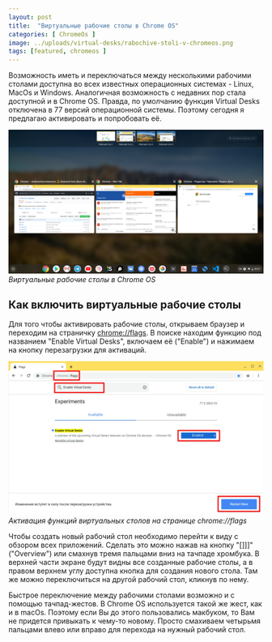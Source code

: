 ```yaml
---
layout: post
title:  "Виртуальные рабочие столы в Chrome OS"
categories: [ ChromeOs ]
image: ../uploads/virtual-desks/rabochive-stoli-v-chromeos.png
tags: [featured, chromeos ]
---
```


Возможность иметь и переключаться между несколькими рабочими столами доступна во всех известных операционных системах - Linux, MacOs и Windows. Аналогичная возможность с недавних пор стала доступной и в Chrome OS. Правда, по умолчанию функция Virtual Desks отключена в 77 версий операционной системы. Поэтому сегодня я предлагаю активировать и попробовать её.

![Виртуальные рабочие столы в Chrome OS](../uploads/virtual-desks/rabochive-stoli-v-chromeos.png "Виртуальные рабочие столы в Chrome OS")
*Виртуальные рабочие столы в Chrome OS*

## Как включить виртуальные рабочие столы
Для того чтобы активировать рабочие столы, открываем браузер и переходим на страничку [chrome://flags](chrome://flags). В поиске находим функцию под названием "Enable Virtual Desks", включаем её ("Enable") и нажимаем на кнопку перезагрузки для активаций.

![Активация функций виртуальных столов на странице chrome://flags](../uploads/virtual-desks/aktivaciya-virtualnih-rabochih-stolov.png "Активация функций виртуальных столов на странице chrome://flags")
*Активация функций виртуальных столов на странице chrome://flags*

Чтобы создать новый рабочий стол необходимо перейти к виду с обзором всех приложений. Сделать это можно нажав на кнопку "[]]]" ("Overview") или смахнув тремя пальцами вниз на тачпаде хромбука. В верхней части экране будут видны все созданные рабочие столы, а в правом верхнем углу доступна кнопка для создания нового стола. Там же можно переключиться на другой рабочий стол, кликнув по нему.

Быстрое переключение между рабочими столами возможно и с помощью тачпад-жестов. В Chrome OS используется такой же жест, как и в macOs. Поэтому если Вы до этого пользовались макбуком, то Вам не придется привыкать к чему-то новому. Просто смахиваем четырьмя пальцами влево или вправо для перехода на нужный рабочий стол.